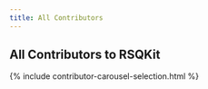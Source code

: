 ```yaml
---
title: All Contributors
---
```


## All Contributors to RSQKit

{% include contributor-carousel-selection.html %}